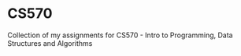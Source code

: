 # CS570
Collection of my assignments for CS570 - Intro to Programming, Data Structures and Algorithms  
